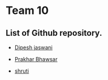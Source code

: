 # Team 10

## List of Github repository.

* [Dipesh jaswani](https://github.com/Dipesh123-ux/foodrecipe.git)

* [Prakhar Bhawsar](https://github.com/PrakharBhawsar/Hiki)

* [shruti](https://github.com/shruti-2608/starting-)




